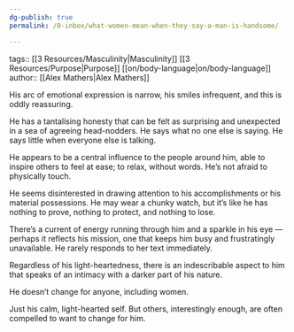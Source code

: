 ```yaml
---
dg-publish: true
permalink: /0-inbox/what-women-mean-when-they-say-a-man-is-handsome/

---
```


tags:: [[3 Resources/Masculinity\|Masculinity]] [[3 Resources/Purpose\|Purpose]] [[on/body-language\|on/body-language]] 
author:: [[Alex Mathers\|Alex Mathers]]

His arc of emotional expression is narrow, his smiles infrequent, and this is oddly reassuring.

He has a tantalising honesty that can be felt as surprising and unexpected in a sea of agreeing head-nodders. He says what no one else is saying. He says little when everyone else is talking.

He appears to be a central influence to the people around him, able to inspire others to feel at ease; to relax, without words. He’s not afraid to physically touch.

He seems disinterested in drawing attention to his accomplishments or his material possessions. He may wear a chunky watch, but it’s like he has nothing to prove, nothing to protect, and nothing to lose.

There’s a current of energy running through him and a sparkle in his eye — perhaps it reflects his mission, one that keeps him busy and frustratingly unavailable. He rarely responds to her text immediately.

Regardless of his light-heartedness, there is an indescribable aspect to him that speaks of an intimacy with a darker part of his nature.

He doesn’t change for anyone, including women.

Just his calm, light-hearted self. But others, interestingly enough, are often compelled to want to change for him.